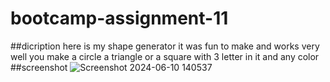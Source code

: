 # bootcamp-assignment-11
##dicription
here is my shape generator it was fun to make and works very well you make a circle a triangle or a square with 3 letter in it and any color 
##screenshot
![Screenshot 2024-06-10 140537](https://github.com/CharlesHut/bootcamp-assignment-11/assets/148402227/264e9f2e-eda4-4d72-a585-7fdd02ebcd25)
